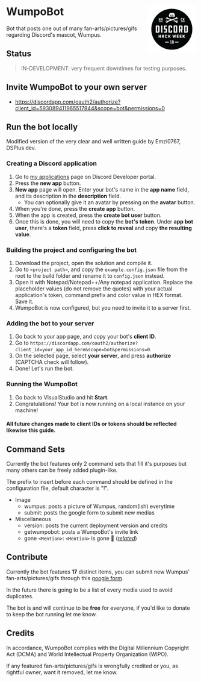# WumpoBot <img src="assets/blackhackbadge.png" alt="Discord's hackaton-week badge" width="128" height="128" align="right"/>

Bot that posts one out of many fan-arts/pictures/gifs regarding Discord's mascot, Wumpus.

## Status

> IN-DEVELOPMENT: very frequent downtimes for testing purposes.

## Invite WumpoBot to your own server

- https://discordapp.com/oauth2/authorize?client_id=593089411965517844&scope=bot&permissions=0

## Run the bot locally

Modified version of the very clear and well written guide by Emzi0767, DSPlus dev.

### Creating a Discord application
1. Go to [my applications](https://discordapp.com/developers/applications/me) page on Discord Developer portal.
2. Press the **new app** button.
3. **New app** page will open. Enter your bot's name in the **app name** field, and its description in the **description** field.
   * You can optionally give it an avatar by pressing on the **avatar** button.
4. When you're done, press the **create app** button.
5. When the app is created, press the **create bot user** button.
6. Once this is done, you will need to copy the **bot's token**. Under **app bot user**, there's a **token** field, press **click to reveal** and copy **the resulting value**.

### Building the project and configuring the bot
1. Download the project, open the solution and compile it.
2. Go to `<project path>`, and copy the `example.config.json` file from the root to the build folder and rename it to `config.json` instead.
3. Open it with Notepad/Notepad++/Any notepad application. Replace the placeholder values (do not remove the quotes) with your actual application's token, command prefix and color value in HEX format. Save it.
4. WumpoBot is now configured, but you need to invite it to a server first.

### Adding the bot to your server
1. Go back to your app page, and copy your bot's **client ID**.
2. Go to `https://discordapp.com/oauth2/authorize?client_id=your_app_id_here&scope=bot&permissions=0`.
3. On the selected page, select **your server**, and press **authorize** (CAPTCHA check will follow).
4. Done! Let's run the bot.

### Running the WumpoBot
1. Go back to VisualStudio and hit **Start**.
2. Congratulations! Your bot is now running on a local instance on your machine!

#### All future changes made to client IDs or tokens should be reflected likewise this guide.

## Command Sets

Currently the bot features only 2 command sets that fill it's purposes but many others can be freely added plugin-like.

The prefix to insert before each command should be defined in the configuration file, default character is "!".

- Image
	- wumpus: posts a picture of Wumpus, random(ish) everytime
	- submit: posts the google form to submit new medias
- Miscellaneous
	- version: posts the current deployment version and credits
	- getwumpobot: posts a WumpoBot's invite link 
	- gone `<Mention>`: `<Mention>` is gone :crab: ([*related*](https://www.youtube.com/watch?v=LDU_Txk06tM))

## Contribute

Currently the bot features **17** distinct items, you can submit new Wumpus' fan-arts/pictures/gifs through this [google form](https://forms.gle/3QpkMpvJopbDZ5uE8).

In the future there is going to be a list of every media used to avoid duplicates.

The bot is and will continue to be **free** for everyone, if you'd like to donate to keep the bot running let me know.
	
## Credits

In accordance, WumpoBot complies with the Digital Millennium Copyright Act (DCMA) and World Intellectual Property Organization (WIPO).

If any featured fan-arts/pictures/gifs is wrongfully credited or you, as rightful owner, want it removed, let me know.

